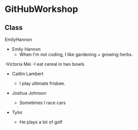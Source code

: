
# GitHubWorkshop

## Class
EmilyHannon

- Emily Hannon
  - When I'm not coding, I like gardening + growing herbs.
  
-Victoria Mei
    -I eat cereal in two bowls

- Caitlin Lambert
    - I play ultimate frisbee.
- Joshua Johnson
    - Sometimes I race cars

- Tylor 
    - He plays a lot of golf

